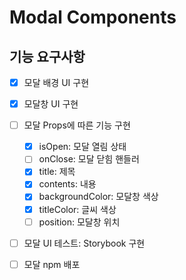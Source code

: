# Modal Components

## 기능 요구사항

- [x] 모달 배경 UI 구현
- [x] 모달창 UI 구현
- [ ] 모달 Props에 따른 기능 구현

  - [x] isOpen: 모달 열림 상태
  - [ ] onClose: 모달 닫힘 핸들러
  - [x] title: 제목
  - [x] contents: 내용
  - [x] backgroundColor: 모달창 색상
  - [x] titleColor: 글씨 색상
  - [ ] position: 모달창 위치

- [ ] 모달 UI 테스트: Storybook 구현
- [ ] 모달 npm 배포
